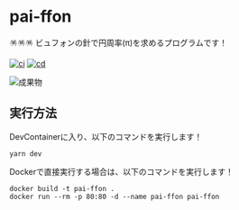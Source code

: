 # pai-ffon

🪅🪅🪅 ビュフォンの針で円周率(π)を求めるプログラムです！  

[![ci](https://github.com/osawa-koki/pai-ffon/actions/workflows/ci.yml/badge.svg)](https://github.com/osawa-koki/pai-ffon/actions/workflows/ci.yml)
[![cd](https://github.com/osawa-koki/pai-ffon/actions/workflows/cd.yml/badge.svg)](https://github.com/osawa-koki/pai-ffon/actions/workflows/cd.yml)

![成果物](./docs/images/fruit.gif)  

## 実行方法

DevContainerに入り、以下のコマンドを実行します！  

```shell
yarn dev
```

Dockerで直接実行する場合は、以下のコマンドを実行します！  

```shell
docker build -t pai-ffon .
docker run --rm -p 80:80 -d --name pai-ffon pai-ffon
```
